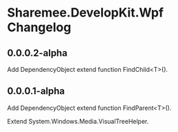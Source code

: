 # Sharemee.DevelopKit.Wpf Changelog

## 0.0.0.2-alpha

Add DependencyObject extend function FindChild&lt;T&gt;().

## 0.0.0.1-alpha

Add DependencyObject extend function FindParent&lt;T&gt;().

Extend System.Windows.Media.VisualTreeHelper.
